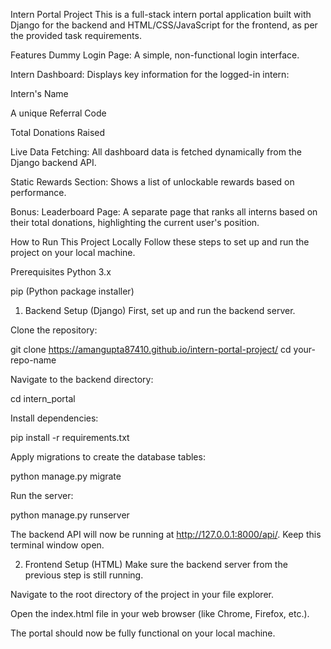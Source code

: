 Intern Portal Project
This is a full-stack intern portal application built with Django for the backend and HTML/CSS/JavaScript for the frontend, as per the provided task requirements.

Features
Dummy Login Page: A simple, non-functional login interface.

Intern Dashboard: Displays key information for the logged-in intern:

Intern's Name

A unique Referral Code

Total Donations Raised

Live Data Fetching: All dashboard data is fetched dynamically from the Django backend API.

Static Rewards Section: Shows a list of unlockable rewards based on performance.

Bonus: Leaderboard Page: A separate page that ranks all interns based on their total donations, highlighting the current user's position.

How to Run This Project Locally
Follow these steps to set up and run the project on your local machine.

Prerequisites
Python 3.x

pip (Python package installer)

1. Backend Setup (Django)
First, set up and run the backend server.

Clone the repository:

git clone https://amangupta87410.github.io/intern-portal-project/
cd your-repo-name

Navigate to the backend directory:

cd intern_portal

Install dependencies:

pip install -r requirements.txt

Apply migrations to create the database tables:

python manage.py migrate

Run the server:

python manage.py runserver

The backend API will now be running at http://127.0.0.1:8000/api/. Keep this terminal window open.

2. Frontend Setup (HTML)
Make sure the backend server from the previous step is still running.

Navigate to the root directory of the project in your file explorer.

Open the index.html file in your web browser (like Chrome, Firefox, etc.).

The portal should now be fully functional on your local machine.
